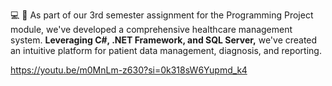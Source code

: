 💻 🏥 As part of our 3rd semester assignment for the Programming Project module, we've developed a comprehensive healthcare management system.
<b>Leveraging C#, .NET Framework, and SQL Server,</b> we've created an intuitive platform for patient data management, diagnosis, and reporting.

https://youtu.be/m0MnLm-z630?si=0k318sW6Yupmd_k4
